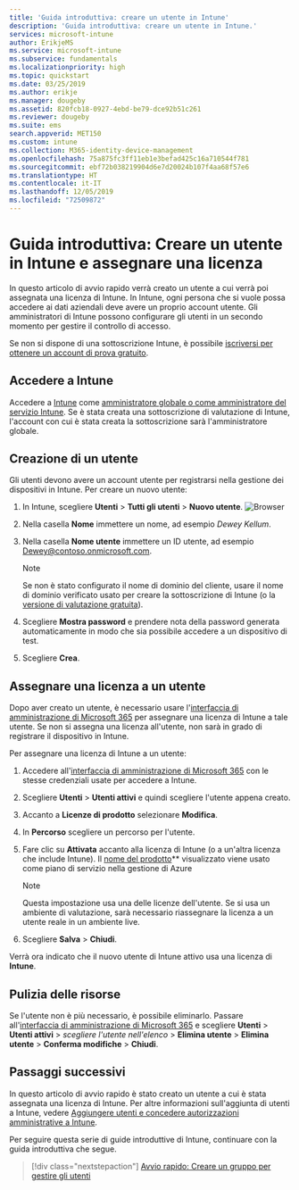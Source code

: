```yaml
---
title: 'Guida introduttiva: creare un utente in Intune'
description: 'Guida introduttiva: creare un utente in Intune.'
services: microsoft-intune
author: ErikjeMS
ms.service: microsoft-intune
ms.subservice: fundamentals
ms.localizationpriority: high
ms.topic: quickstart
ms.date: 03/25/2019
ms.author: erikje
ms.manager: dougeby
ms.assetid: 820fcb18-0927-4ebd-be79-dce92b51c261
ms.reviewer: dougeby
ms.suite: ems
search.appverid: MET150
ms.custom: intune
ms.collection: M365-identity-device-management
ms.openlocfilehash: 75a875fc3ff11eb1e3befad425c16a710544f781
ms.sourcegitcommit: ebf72b038219904d6e7d20024b107f4aa68f57e6
ms.translationtype: HT
ms.contentlocale: it-IT
ms.lasthandoff: 12/05/2019
ms.locfileid: "72509872"
---
```

# <a name="quickstart-create-a-user-in-intune-and-assign-them-a-license"></a>Guida introduttiva: Creare un utente in Intune e assegnare una licenza

In questo articolo di avvio rapido verrà creato un utente a cui verrà poi assegnata una licenza di Intune. In Intune, ogni persona che si vuole possa accedere ai dati aziendali deve avere un proprio account utente. Gli amministratori di Intune possono configurare gli utenti in un secondo momento per gestire il controllo di accesso.

Se non si dispone di una sottoscrizione Intune, è possibile [iscriversi per ottenere un account di prova gratuito](free-trial-sign-up.md).

## <a name="sign-in-to-intune"></a>Accedere a Intune

Accedere a [Intune](https://aka.ms/intuneportal) come [amministratore globale o come amministratore del servizio Intune](users-add.md#types-of-administrators). Se è stata creata una sottoscrizione di valutazione di Intune, l'account con cui è stata creata la sottoscrizione sarà l'amministratore globale.

## <a name="create-a-user"></a>Creazione di un utente

Gli utenti devono avere un account utente per registrarsi nella gestione dei dispositivi in Intune. Per creare un nuovo utente:

1. In Intune, scegliere **Utenti** > **Tutti gli utenti** > **Nuovo utente**.
![Browser](./media/quickstart-create-user/create-user.png)
2. Nella casella **Nome** immettere un nome, ad esempio *Dewey Kellum*.
3. Nella casella **Nome utente** immettere un ID utente, ad esempio Dewey@contoso.onmicrosoft.com.

    > [!NOTE]
    > Se non è stato configurato il nome di dominio del cliente, usare il nome di dominio verificato usato per creare la sottoscrizione di Intune (o la [versione di valutazione gratuita](free-trial-sign-up.md#sign-up-for-a-microsoft-intune-free-trial)). 

4. Scegliere **Mostra password** e prendere nota della password generata automaticamente in modo che sia possibile accedere a un dispositivo di test.
5. Scegliere **Crea**.

## <a name="assign-a-license-to-the-user"></a>Assegnare una licenza a un utente

Dopo aver creato un utente, è necessario usare l'[interfaccia di amministrazione di Microsoft 365](http://go.microsoft.com/fwlink/p/?LinkId=698854) per assegnare una licenza di Intune a tale utente. Se non si assegna una licenza all'utente, non sarà in grado di registrare il dispositivo in Intune. 

Per assegnare una licenza di Intune a un utente:

1. Accedere all'[interfaccia di amministrazione di Microsoft 365](http://go.microsoft.com/fwlink/p/?LinkId=698854) con le stesse credenziali usate per accedere a Intune.
2. Scegliere **Utenti** > **Utenti attivi** e quindi scegliere l'utente appena creato.
3. Accanto a **Licenze di prodotto** selezionare **Modifica**.
4. In **Percorso** scegliere un percorso per l'utente.
5. Fare clic su **Attivata** accanto alla licenza di Intune (o a un'altra licenza che include Intune). Il [nome del prodotto](https://docs.microsoft.com/azure/active-directory/users-groups-roles/licensing-service-plan-reference)** visualizzato viene usato come piano di servizio nella gestione di Azure 

   > [!NOTE]
   > Questa impostazione usa una delle licenze dell'utente. Se si usa un ambiente di valutazione, sarà necessario riassegnare la licenza a un utente reale in un ambiente live.
6. Scegliere **Salva** > **Chiudi**.

Verrà ora indicato che il nuovo utente di Intune attivo usa una licenza di **Intune**.

## <a name="clean-up-resources"></a>Pulizia delle risorse

Se l'utente non è più necessario, è possibile eliminarlo. Passare all'[interfaccia di amministrazione di Microsoft 365](http://go.microsoft.com/fwlink/p/?LinkId=698854) e scegliere **Utenti** > **Utenti attivi** > *scegliere l'utente nell'elenco* > **Elimina utente** > **Elimina utente** > **Conferma modifiche** > **Chiudi**.

## <a name="next-steps"></a>Passaggi successivi

In questo articolo di avvio rapido è stato creato un utente a cui è stata assegnata una licenza di Intune. Per altre informazioni sull'aggiunta di utenti a Intune, vedere [Aggiungere utenti e concedere autorizzazioni amministrative a Intune](users-add.md).

Per seguire questa serie di guide introduttive di Intune, continuare con la guida introduttiva che segue.

> [!div class="nextstepaction"]
> [Avvio rapido: Creare un gruppo per gestire gli utenti](../quickstart-create-group.md)
